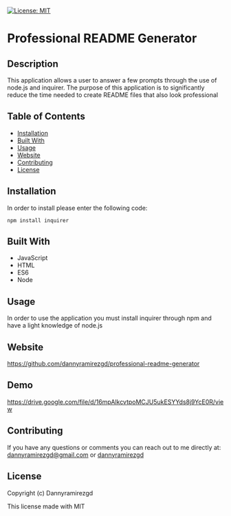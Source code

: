 
[![License: MIT](https://img.shields.io/badge/License-MIT-yellow.svg)](https://opensource.org/licenses/MIT)

# Professional README Generator

## Description
This application allows a user to answer a few prompts through the use of node.js and inquirer. The purpose of this application is to significantly reduce the time needed to create README files that also look professional

## Table of Contents
  - [Installation](#installation)
  - [Built With](#built-with)
  - [Usage](#usage)
  - [Website](#website)
  - [Contributing](#contributing)
  - [License](#license)


## Installation
In order to install please enter the following code:
```
npm install inquirer
```
## Built With
* JavaScript
* HTML
* ES6
* Node

## Usage
In order to use the application you must install inquirer through npm and have a light knowledge of node.js
 
## Website
https://github.com/dannyramirezgd/professional-readme-generator

## Demo 

https://drive.google.com/file/d/16mpAlkcvtpoMCJU5ukESYYds8j9YcE0R/view

## Contributing

If you have any questions or comments you can reach out to me directly at: dannyramirezgd@gmail.com or [dannyramirezgd](https://github.com/dannyramirezgd)

## License
Copyright (c) Dannyramirezgd

This license made with MIT
